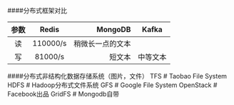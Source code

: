 ####分布式框架对比

|   参数  |   Redis  |  MongoDB  |Kafka |
| :----:  |  :----: |------: | :------: |
|   读    |110000/s | 稍微长一点的文本 |
|   写    | 81000/s |   短文本 | 中等文本 |



####分布式非结构化数据存储系统（图片，文件）
TFS         # Taobao File System
HDFS        # Hadoop分布式文件系统
GFS         # Google File System
OpenStack   # Facebook出品
GridFS      # Mongodb自带
